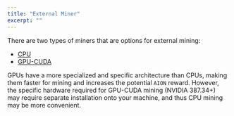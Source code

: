 ```yaml
---
title: "External Miner"
excerpt: ""
---
```

There are two types of miners that are options for external mining:

- [CPU](doc:cpu-miner)
- [GPU-CUDA](doc:gpu-cuda-miner)

GPUs have a more specialized and specific architecture than CPUs, making them faster for mining and increases the potential `AION` reward. However, the specific hardware required for GPU-CUDA mining (NVIDIA 387.34+) may require separate installation onto your machine, and thus CPU mining may be more convenient.